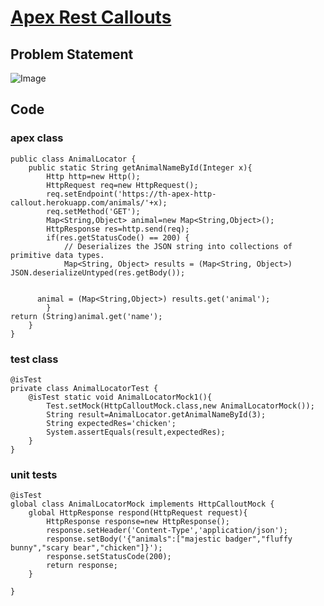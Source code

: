 # [Apex Rest Callouts](https://trailhead.salesforce.com/content/learn/modules/apex_integration_services/apex_integration_rest_callouts?trailmix_creator_id=trailblazerconnect&trailmix_slug=salesforce-developer-catalyst)
## Problem Statement

![Image](https://github.com/DeependraParichha1004/Trailhead-Solutions/blob/main/Img/apex_integration_services_2.PNG)

## Code

### apex class
```
public class AnimalLocator {
    public static String getAnimalNameById(Integer x){
        Http http=new Http();
        HttpRequest req=new HttpRequest();
        req.setEndpoint('https://th-apex-http-callout.herokuapp.com/animals/'+x);
        req.setMethod('GET');
        Map<String,Object> animal=new Map<String,Object>();
        HttpResponse res=http.send(req);
        if(res.getStatusCode() == 200) {
            // Deserializes the JSON string into collections of primitive data types.
            Map<String, Object> results = (Map<String, Object>) JSON.deserializeUntyped(res.getBody());
            
            
      animal = (Map<String,Object>) results.get('animal');
        }
return (String)animal.get('name');
    }
}

```
### test class

```
@isTest
private class AnimalLocatorTest {
    @isTest static void AnimalLocatorMock1(){
        Test.setMock(HttpCalloutMock.class,new AnimalLocatorMock());
        String result=AnimalLocator.getAnimalNameById(3);
        String expectedRes='chicken';
        System.assertEquals(result,expectedRes);
    }
}

```
###  unit tests

```
@isTest
global class AnimalLocatorMock implements HttpCalloutMock {
    global HttpResponse respond(HttpRequest request){
        HttpResponse response=new HttpResponse();
        response.setHeader('Content-Type','application/json');
        response.setBody('{"animals":["majestic badger","fluffy bunny","scary bear","chicken"]}');
        response.setStatusCode(200);
        return response;
    }

}

```

